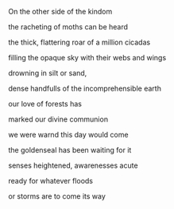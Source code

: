 On the other side of the kindom

the racheting of moths can be heard

the thick, flattering roar of a million cicadas

filling the opaque sky with their webs and wings



drowning in silt or sand,

dense handfulls of the incomprehensible earth

our love of forests has

marked our divine communion



we were warnd this day would come

the goldenseal has been waiting for it

senses heightened, awarenesses acute

ready for whatever floods 

or storms are to come its way

